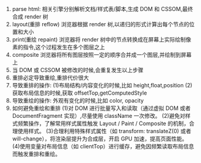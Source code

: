 1. parse html: 相关引擎分别解析文档/样式表/脚本,生成 DOM 和 CSSOM,最终合成 render 树
2. layout(重排 reflow) 浏览器根据 render 树,以递归的形式计算出每个节点的位置和大小
3. print(重绘 repaint) 浏览器将 render 树中的节点转换成在屏幕上实际绘制像素的指令,这个过程发生在多个图层之上
4. composite 浏览器将所有图层按照一定的顺序合并成一个图层,并绘制到屏幕上
5. 当 DOM 或 CSSOM 被修改的时候,会重复发生以上步骤
6. 重排必定导致重绘,重排代价很大
7. 导致重排的操作:
   (1)布局结构/内容变化的时候,比如 height,float,position
   (2)获取布局信息的时候,获取 offsetTop,getComputedStyle
8. 导致重绘的操作: 外观有变化的时候,比如 color, opacity
9. 如何避免重绘和重排
   (1)对 DOM 进行批量写入和读取（通过虚拟 DOM 或者 DocumentFragment 实现）,尽量使用 className 一次修改。
   (2)避免对样式频繁操作，了解常用样式属性触发 Layout / Paint / Composite 的机制，合理使用样式。
   (3)合理利用特殊样式属性（如 transform: translateZ(0) 或者 will-change），将渲染层提升为合成层，开启 GPU 加速，提高页面性能。
   (4)使用变量对布局信息（如 clientTop）进行缓存，避免因频繁读取布局信息而触发重排和重绘。
